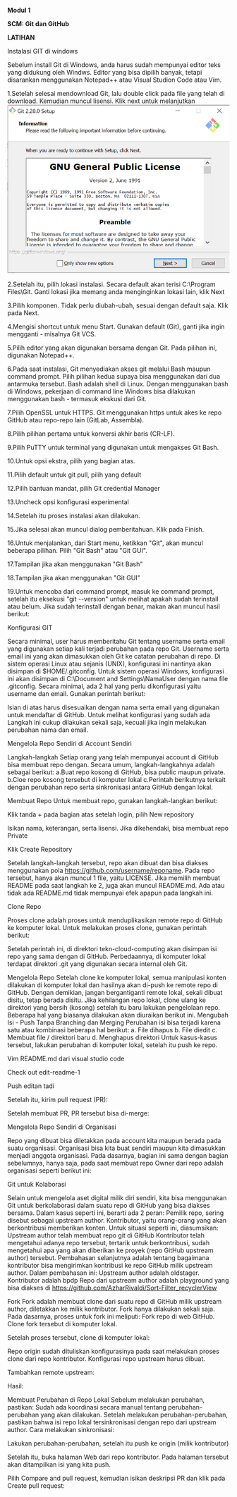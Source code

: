 ﻿**Modul 1**

**SCM: Git dan GitHub**

**LATIHAN**

Instalasi GIT di windows

Sebelum install Git di Windows, anda harus sudah mempunyai editor teks yang didukung oleh Windws. Editor yang bisa dipilih banyak, tetapi disarankan menggunakan Notepad++ atau Visual Studion Code atau Vim. 

1.Setelah selesai mendownload Git, lalu double click pada file yang telah di download. Kemudian muncul lisensi. Klik next untuk melanjutkan
![](image/latihan/001.png)


2.Setelah itu, pilih lokasi instalasi. Secara default akan terisi C:\Program Files\Git. Ganti lokasi jika memang anda menginginkan lokasi lain, klik Next



3.Pilih komponen. Tidak perlu diubah-ubah, sesuai dengan default saja. Klik pada Next.



4.Mengisi shortcut untuk menu Start. Gunakan default (Git), ganti jika ingin mengganti - misalnya Git VCS.



5.Pilih editor yang akan digunakan bersama dengan Git. Pada pilihan ini, digunakan Notepad++.



6.Pada saat instalasi, Git menyediakan akses git melalui Bash maupun command prompt. Pilih pilihan kedua supaya bisa menggunakan dari dua antarmuka tersebut. Bash adalah shell di Linux. Dengan menggunakan bash di Windows, pekerjaan di command line Windows bisa dilakukan menggunakan bash - termasuk ekskusi dari Git.



7.Pilih OpenSSL untuk HTTPS. Git menggunakan https untuk akes ke repo GitHub atau repo-repo lain (GitLab, Assembla).









8.Pilih pilihan pertama untuk konversi akhir baris (CR-LF).



9.Pilih PuTTY untuk terminal yang digunakan untuk mengakses Git Bash.







10.Untuk opsi ekstra, pilih yang bagian atas.



11.Pilih default untuk git pull, pilih yang default








12.Pilih bantuan mandat, pilih Git credential Manager


13.Uncheck opsi konfigurasi experimental








14.Setelah itu proses instalasi akan dilakukan.



15.Jika selesai akan muncul dialog pemberitahuan. Klik pada Finish.



16.Untuk menjalankan, dari Start menu, ketikkan "Git", akan muncul beberapa pilihan. Pilih "Git Bash" atau "Git GUI".


17.Tampilan jika akan menggunakan "Git Bash"


18.Tampilan jika akan menggunakan "Git GUI"


19.Untuk mencoba dari command prompt, masuk ke command prompt, setelah itu eksekusi "git --version" untuk melihat apakah sudah terinstall atau belum. Jika sudah terinstall dengan benar, makan akan muncul hasil berikut:






























Konfigurasi GIT

Secara minimal, user harus memberitahu Git tentang username serta email yang digunakan setiap kali terjadi perubahan pada repo Git. Username serta email ini yang akan dimasukkan oleh Git ke catatan perubahan di repo. Di sistem operasi Linux atau sejanis (UNIX), konfigurasi ini nantinya akan disimpan di $HOME/.gitconfig. Untuk sistem operasi Windows, konfigurasi ini akan disimpan di C:\Document and Settings\NamaUser dengan nama file .gitconfig. Secara minimal, ada 2 hal yang perlu dikonfigurasi yaitu username dan email. Gunakan perintah berikut:


Isian di atas harus disesuaikan dengan nama serta email yang digunakan untuk mendaftar di GitHub. Untuk melihat konfigurasi yang sudah ada
Langkah ini cukup dilakukan sekali saja, kecuali jika ingin melakukan perubahan nama dan email.









Mengelola Repo Sendiri di Account Sendiri

Langkah-langkah Setiap orang yang telah mempunyai account di GitHub bisa membuat repo dengan. Secara umum, langkah-langkahnya adalah sebagai berikut:
a.Buat repo kosong di GitHub, bisa public maupun private. 
b.Cloe repo kosong tersebut di komputer lokal 
c.Perintah berikutnya terkait dengan perubahan repo serta sinkronisasi antara GitHub dengan lokal.

Membuat Repo Untuk membuat repo, gunakan langkah-langkan berikut: 

Klik tanda + pada bagian atas setelah login, pilih New repository

















Isikan nama, keterangan, serta lisensi. Jika dikehendaki, bisa membuat repo Private



Klik Create Repository

Setelah langkah-langkah tersebut, repo akan dibuat dan bisa diakses menggunakan pola https://github.com/username/reponame. Pada repo tersebut, hanya akan muncul 1 file, yaitu LICENSE. Jika memilih membuat README pada saat langkah ke 2, juga akan muncul README.md. Ada atau tidak ada README.md tidak mempunyai efek apapun pada langkah ini.


Clone Repo 

Proses clone adalah proses untuk menduplikasikan remote repo di GitHub ke komputer lokal. Untuk melakukan proses clone, gunakan perintah berikut:



Setelah perintah ini, di direktori tekn-cloud-computing akan disimpan isi repo yang sama dengan di GitHub. Perbedaannya, di komputer lokal terdapat direktori .git yang digunakan secara internal oleh Git.


Mengelola Repo 
Setelah clone ke komputer lokal, semua manipulasi konten dilakukan di komputer lokal dan hasilnya akan di-push ke remote repo di GitHub. Dengan demikian, jangan bergantiganti remote lokal, sekali dibuat disitu, tetap berada disitu. Jika kehilangan repo lokal, clone ulang ke direktori yang bersih (kosong) setelah itu baru lakukan pengelolaan repo. Beberapa hal yang biasanya dilakukan akan diuraikan berikut ini. 
Mengubah Isi - Push Tanpa Branching dan Merging Perubahan isi bisa terjadi karena satu atau kombinasi beberapa hal berikut: 
a. File dihapus 
b. File diedit 
c. Membuat file / direktori baru 
d. Menghapus direktori 
Untuk kasus-kasus tersebut, lakukan perubahan di komputer lokal, setelah itu push 
ke repo.



Vim README.md dari visual studio code





Check out edit-readme-1











Push editan tadi


Setelah itu, kirim pull request (PR):






Setelah membuat PR, PR tersebut bisa di-merge:


















Mengelola Repo Sendiri di Organisasi

Repo yang dibuat bisa diletakkan pada account kita maupun berada pada suatu organisasi. Organisasi bisa kita buat sendiri maupun kita dimasukkan menjadi anggota organisasi. Pada dasarnya, bagian ini sama dengan bagian sebelumnya, hanya saja, pada saat membuat repo Owner dari repo adalah organisasi seperti berikut ini:


Git untuk Kolaborasi

Selain untuk mengelola aset digital milik diri sendiri, kita bisa menggunakan Git untuk berkolaborasi dalam suatu repo di GitHub yang bisa diakses bersama. Dalam kasus seperti ini, berarti ada 2 peran: Pemilik repo, sering disebut sebagai upstream author. Kontributor, yaitu orang-orang yang akan berkontribusi memberikan konten. Untuk situasi seperti ini, diasumsikan: Upstream author telah membuat repo git di GitHub Kontributor telah mengetahui adanya repo tersebut, tertarik untuk berkontribusi, sudah mengetahui apa yang akan diberikan ke proyek (repo GitHub upstream author) tersebut. Pembahasan selanjutnya adalah tentang bagaimana kontributor bisa mengirimkan kontribusi ke repo GitHub milik upstream author. Dalam pembahasan ini: Upstream author adalah oldstager. Kontributor adalah bpdp Repo dari upstream author adalah playground yang bisa diakses di https://github.com/AzharRivaldi/Sort-Filter_recyclerView


Fork 
Fork adalah membuat clone dari suatu repo di GitHub milik upstream author, diletakkan ke milik kontributor. Fork hanya dilakukan sekali saja. Pada dasarnya, proses untuk fork ini meliputi: Fork repo di web GitHub. Clone fork tersebut di komputer lokal.




Setelah proses tersebut, clone di komputer lokal:


Repo origin sudah dituliskan konfigurasinya pada saat melakukan proses clone dari repo kontributor. Konfigurasi repo upstream harus dibuat.


Tambahkan remote upstream:

Hasil:


Membuat Perubahan di Repo Lokal Sebelum melakukan perubahan, pastikan: Sudah ada koordinasi secara manual tentang perubahan-perubahan yang akan dilakukan. Setelah melakukan perubahan-perubahan, pastikan bahwa isi repo lokal tersinkronisasi dengan repo dari upstream author. Cara melakukan sinkronisasi:

Lakukan perubahan-perubahan, setelah itu push ke origin (milik kontributor)












	






Setelah itu, buka halaman Web dari repo kontributor. Pada halaman tersebut akan ditampilkan isi yang kita push.

Pilih Compare and pull request, kemudian isikan deskripsi PR dan klik pada Create pull request: